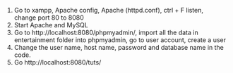 1) Go to xampp, Apache config, Apache (httpd.conf), ctrl + F listen, change port 80 to 8080
2) Start Apache and MySQL
3) Go to http://localhost:8080/phpmyadmin/, import all the data in entertainment folder into phpmyadmin, go to user account, create a user
4) Change the user name, host name, password and database name in the code.
5) Go http://localhost:8080/tuts/ 
